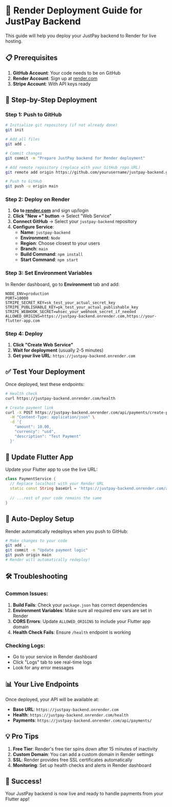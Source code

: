 # 🚀 Render Deployment Guide for JustPay Backend

This guide will help you deploy your JustPay backend to Render for live hosting.

## 📋 Prerequisites

1. **GitHub Account**: Your code needs to be on GitHub
2. **Render Account**: Sign up at [render.com](https://render.com)
3. **Stripe Account**: With API keys ready

## 🔧 Step-by-Step Deployment

### Step 1: Push to GitHub

```bash
# Initialize git repository (if not already done)
git init

# Add all files
git add .

# Commit changes
git commit -m "Prepare JustPay backend for Render deployment"

# Add remote repository (replace with your GitHub repo URL)
git remote add origin https://github.com/yourusername/justpay-backend.git

# Push to GitHub
git push -u origin main
```

### Step 2: Deploy on Render

1. **Go to [render.com](https://render.com)** and sign up/login
2. **Click "New +" button** → Select "Web Service"
3. **Connect GitHub** → Select your `justpay-backend` repository
4. **Configure Service**:
   - **Name**: `justpay-backend`
   - **Environment**: `Node`
   - **Region**: Choose closest to your users
   - **Branch**: `main`
   - **Build Command**: `npm install`
   - **Start Command**: `npm start`

### Step 3: Set Environment Variables

In Render dashboard, go to **Environment** tab and add:

```
NODE_ENV=production
PORT=10000
STRIPE_SECRET_KEY=sk_test_your_actual_secret_key
STRIPE_PUBLISHABLE_KEY=pk_test_your_actual_publishable_key
STRIPE_WEBHOOK_SECRET=whsec_your_webhook_secret_if_needed
ALLOWED_ORIGINS=https://justpay-backend.onrender.com,https://your-flutter-app.com
```

### Step 4: Deploy

1. **Click "Create Web Service"**
2. **Wait for deployment** (usually 2-5 minutes)
3. **Get your live URL**: `https://justpay-backend.onrender.com`

## ✅ Test Your Deployment

Once deployed, test these endpoints:

```bash
# Health check
curl https://justpay-backend.onrender.com/health

# Create payment link
curl -X POST https://justpay-backend.onrender.com/api/payments/create-payment-link \
  -H "Content-Type: application/json" \
  -d '{
    "amount": 10.00,
    "currency": "usd",
    "description": "Test Payment"
  }'
```

## 📱 Update Flutter App

Update your Flutter app to use the live URL:

```dart
class PaymentService {
  // Replace localhost with your Render URL
  static const String baseUrl = 'https://justpay-backend.onrender.com/api/payments';
  
  // ...rest of your code remains the same
}
```

## 🔄 Auto-Deploy Setup

Render automatically redeploys when you push to GitHub:

```bash
# Make changes to your code
git add .
git commit -m "Update payment logic"
git push origin main
# Render will automatically redeploy!
```

## 🛠️ Troubleshooting

### Common Issues:

1. **Build Fails**: Check your `package.json` has correct dependencies
2. **Environment Variables**: Make sure all required env vars are set in Render
3. **CORS Errors**: Update `ALLOWED_ORIGINS` to include your Flutter app domain
4. **Health Check Fails**: Ensure `/health` endpoint is working

### Checking Logs:

- Go to your service in Render dashboard
- Click "Logs" tab to see real-time logs
- Look for any error messages

## 📊 Your Live Endpoints

Once deployed, your API will be available at:

- **Base URL**: `https://justpay-backend.onrender.com`
- **Health**: `https://justpay-backend.onrender.com/health`
- **Payments**: `https://justpay-backend.onrender.com/api/payments/`

## 💡 Pro Tips

1. **Free Tier**: Render's free tier spins down after 15 minutes of inactivity
2. **Custom Domain**: You can add a custom domain in Render settings
3. **SSL**: Render provides free SSL certificates automatically
4. **Monitoring**: Set up health checks and alerts in Render dashboard

## 🎉 Success!

Your JustPay backend is now live and ready to handle payments from your Flutter app!

